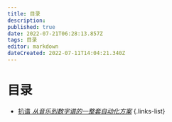 ```yaml
---
title: 目录
description: 
published: true
date: 2022-07-21T06:28:13.857Z
tags: 目录
editor: markdown
dateCreated: 2022-07-11T14:04:21.340Z
---
```


# 目录
- [扒谱 *从音乐到数字谱的一整套自动化方案*](/c-s/auto/je)
{.links-list}